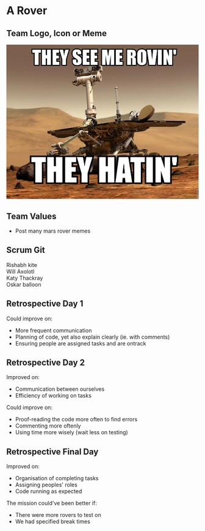 # A Rover

## Team Logo, Icon or Meme
![Meme](/images/Meme.png)

## Team Values
- Post many mars rover memes

## Scrum Git
Rishabh kite <br />
Will Axolotl <br />
Katy Thackray <br />
Oskar balloon <br />

## Retrospective Day 1

Could improve on:
- More frequent communication
- Planning of code, yet also explain clearly (ie. with comments)
- Ensuring people are assigned tasks and are ontrack

## Retrospective Day 2

Improved on:
- Communication between ourselves
- Efficiency of working on tasks

Could improve on:
- Proof-reading the code more often to find errors
- Commenting more oftenly
- Using time more wisely (wait less on testing)

## Retrospective Final Day

Improved on:
- Organisation of completing tasks
- Assigning peoples' roles
- Code running as expected

The mission could've been better if:
- There were more rovers to test on
- We had specified break times